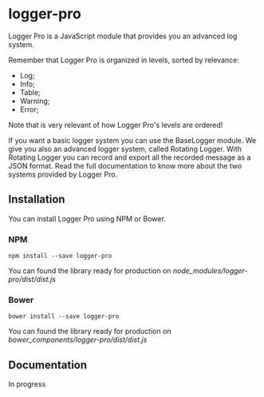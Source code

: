 # logger-pro

Logger Pro is a JavaScript module that provides you an advanced log system.

Remember that Logger Pro is organized in levels, sorted by relevance: 
 
- Log;
- Info;
- Table;
- Warning;
- Error;
 
Note that is very relevant of how Logger Pro's levels are ordered!

If you want a basic logger system you can use the BaseLogger module. We give you also an advanced logger system, called Rotating Logger. With Rotating Logger you can record and export all the recorded message as a JSON format. Read the full documentation to know more about the two systems provided by Logger Pro.

## Installation

You can install Logger Pro using NPM or Bower.

### NPM
```
npm install --save logger-pro
```
You can found the library ready for production on <i>node_modules/logger-pro/dist/dist.js</i>

### Bower
```
bower install --save logger-pro
```
You can found the library ready for production on <i>bower_components/logger-pro/dist/dist.js</i>

## Documentation

In progress